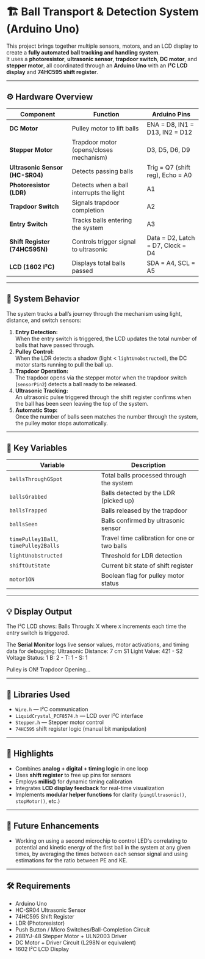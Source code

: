 # 🏗️ Ball Transport & Detection System (Arduino Uno)

This project brings together multiple sensors, motors, and an LCD display to create a **fully automated ball tracking and handling system**.  
It uses a **photoresistor**, **ultrasonic sensor**, **trapdoor switch**, **DC motor**, and **stepper motor**, all coordinated through an **Arduino Uno** with an **I²C LCD display** and **74HC595 shift register**.

---

## ⚙️ Hardware Overview

| Component | Function | Arduino Pins |
|------------|-----------|--------------|
| **DC Motor** | Pulley motor to lift balls | ENA = D8, IN1 = D13, IN2 = D12 |
| **Stepper Motor** | Trapdoor motor (opens/closes mechanism) | D3, D5, D6, D9 |
| **Ultrasonic Sensor (HC-SR04)** | Detects passing balls | Trig = Q7 (shift reg), Echo = A0 |
| **Photoresistor (LDR)** | Detects when a ball interrupts the light | A1 |
| **Trapdoor Switch** | Signals trapdoor completion | A2 |
| **Entry Switch** | Tracks balls entering the system | A3 |
| **Shift Register (74HC595N)** | Controls trigger signal to ultrasonic | Data = D2, Latch = D7, Clock = D4 |
| **LCD (1602 I²C)** | Displays total balls passed | SDA = A4, SCL = A5 |

---

## 🧠 System Behavior

The system tracks a ball’s journey through the mechanism using light, distance, and switch sensors:
1. **Entry Detection:**  
   When the entry switch is triggered, the LCD updates the total number of balls that have passed through.
2. **Pulley Control:**  
   When the LDR detects a shadow (light < `lightUnobstructed`), the DC motor starts running to pull the ball up.
3. **Trapdoor Operation:**  
   The trapdoor opens via the stepper motor when the trapdoor switch (`sensorPin2`) detects a ball ready to be released.
4. **Ultrasonic Tracking:**  
   An ultrasonic pulse triggered through the shift register confirms when the ball has been seen leaving the top of the system.
5. **Automatic Stop:**  
   Once the number of balls seen matches the number through the system, the pulley motor stops automatically.

---

## 🧾 Key Variables

| Variable | Description |
|-----------|-------------|
| `ballsThroughGSpot` | Total balls processed through the system |
| `ballsGrabbed` | Balls detected by the LDR (picked up) |
| `ballsTrapped` | Balls released by the trapdoor |
| `ballsSeen` | Balls confirmed by ultrasonic sensor |
| `timePulley1Ball`, `timePulley2Balls` | Travel time calibration for one or two balls |
| `lightUnobstructed` | Threshold for LDR detection |
| `shiftOutState` | Current bit state of shift register |
| `motor1ON` | Boolean flag for pulley motor status |

---

## 💡 Display Output

The I²C LCD shows:
Balls Through: X
where `X` increments each time the entry switch is triggered.

The **Serial Monitor** logs live sensor values, motor activations, and timing data for debugging:
Ultrasonic Distance: 7 cm
S1 Light Value: 421 - S2 Voltage Status: 1
B: 2 - T: 1 - S: 1

Pulley is ON!
Trapdoor Opening...


---

## 🧰 Libraries Used

- `Wire.h` — I²C communication  
- `LiquidCrystal_PCF8574.h` — LCD over I²C interface  
- `Stepper.h` — Stepper motor control  
- `74HC595` shift register logic (manual bit manipulation)  

---

## 🧩 Highlights

- Combines **analog + digital + timing logic** in one loop  
- Uses **shift register** to free up pins for sensors  
- Employs **millis()** for dynamic timing calibration  
- Integrates **LCD display feedback** for real-time visualization  
- Implements **modular helper functions** for clarity (`pingUltrasonic()`, `stopMotor()`, etc.)

---

## 🚀 Future Enhancements

- Working on using a second microchip to control LED's correlating to potential and kinetic energy of the first ball in the system at any given times, by averaging the times between each sensor signal and using estimations for the ratio between PE and KE.

---

## 🛠️ Requirements

- Arduino Uno  
- HC-SR04 Ultrasonic Sensor  
- 74HC595 Shift Register  
- LDR (Photoresistor)  
- Push Button / Micro Switches/Ball-Completion Circuit
- 28BYJ-48 Stepper Motor + ULN2003 Driver  
- DC Motor + Driver Circuit (L298N or equivalent)  
- 1602 I²C LCD Display  

